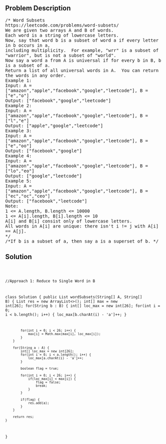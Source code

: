 <!--
<style>
  body { font-family: Arial, sans-serif; }
  .container { max-width: 100%; margin: 0 auto; padding: 10px; }
  .comment-block { max-width: 30%; background-color: #f9f9f9; padding: 10px; border-left: 5px solid #ccc; overflow-wrap: break-word; white-space: pre-wrap; }
  .code-block { background-color: #f4f4f4; padding: 10px; border: 1px solid #ddd; overflow-wrap: break-word; white-space: pre-wrap; }
</style>
-->

<div class='container'>
<h2>Problem Description</h2>
<div class='comment-block'>
<pre>
/* Word Subsets
https://leetcode.com/problems/word-subsets/
We are given two arrays A and B of words.
Each word is a string of lowercase letters.
Now, say that word b is a subset of word a if every letter
in b occurs in a,
including multiplicity.  For example, "wrr" is a subset of
"warrior", but is not a subset of "world".
Now say a word a from A is universal if for every b in B, b
is a subset of a.
Return a list of all universal words in A.  You can return
the words in any order.
Example 1:
Input: A =
["amazon","apple","facebook","google","leetcode"], B =
["e","o"]
Output: ["facebook","google","leetcode"]
Example 2:
Input: A =
["amazon","apple","facebook","google","leetcode"], B =
["l","e"]
Output: ["apple","google","leetcode"]
Example 3:
Input: A =
["amazon","apple","facebook","google","leetcode"], B =
["e","oo"]
Output: ["facebook","google"]
Example 4:
Input: A =
["amazon","apple","facebook","google","leetcode"], B =
["lo","eo"]
Output: ["google","leetcode"]
Example 5:
Input: A =
["amazon","apple","facebook","google","leetcode"], B =
["ec","oc","ceo"]
Output: ["facebook","leetcode"]
Note:
1 <= A.length, B.length <= 10000
1 <= A[i].length, B[i].length <= 10
A[i] and B[i] consist only of lowercase letters.
All words in A[i] are unique: there isn't i != j with A[i]
== A[j].
*/
/*If b is a subset of a, then say a is a superset of b. */
</pre>
</div>

<h2>Solution</h2>
<div class='code-block'>
<pre><code class='language-java'>

//Approach 1: Reduce to Single Word in B

class Solution {
    public List<String> wordSubsets(String[] A, String[] B) {
        List<String> res = new ArrayList<>();
        int[] max = new int[26];
        for(String b : B) {
            int[] loc_max = new int[26];
            for(int i = 0; i < b.length(); i++) {
                loc_max[b.charAt(i) - 'a']++;
            }
            
            for(int i = 0; i < 26; i++) {
                max[i] = Math.max(max[i], loc_max[i]);
            }
        }
        
        for(String a : A) {
            int[] loc_max = new int[26];
            for(int i = 0; i < a.length(); i++) {
                loc_max[a.charAt(i) - 'a']++;
            }
            
            boolean flag = true;
            
            for(int i = 0; i < 26; i++) {
                if(loc_max[i] < max[i]) {
                    flag = false;
                    break;
                }
            }
            
            if(flag) {
                res.add(a);
            }
        }
        
        return res;
    }
    
}</code></pre>
</div>
</div>
